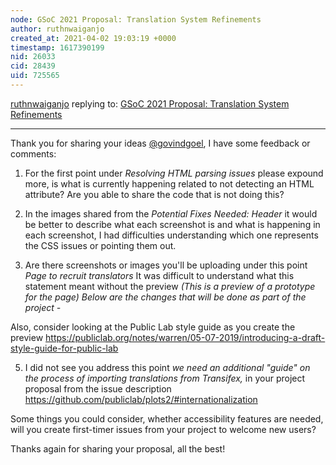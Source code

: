 ```yaml
---
node: GSoC 2021 Proposal: Translation System Refinements 
author: ruthnwaiganjo
created_at: 2021-04-02 19:03:19 +0000
timestamp: 1617390199
nid: 26033
cid: 28439
uid: 725565
---
```




[ruthnwaiganjo](../profile/ruthnwaiganjo) replying to: [GSoC 2021 Proposal: Translation System Refinements ](../notes/govindgoel/03-25-2021/gsoc-proposal)

----
Thank you for sharing your ideas [@govindgoel](/profile/govindgoel), I have some feedback or comments:

1. For the first point under _Resolving HTML parsing issues_ please expound more, is what is currently happening related to not detecting an HTML attribute? Are you able to share the code that is not doing this?

2. In the images shared from the _Potential Fixes Needed: Header_ it would be better to describe what each screenshot is and what is happening in each screenshot, I had difficulties understanding which one represents the CSS issues or pointing them out.

3. Are there screenshots or images you'll be uploading under this point  _Page to recruit translators_ It was difficult to understand what this statement meant without the preview _(This is a preview of a prototype for the page) Below are the changes that will be done as part of the project -_

Also, consider looking at the Public Lab style guide as you create the preview https://publiclab.org/notes/warren/05-07-2019/introducing-a-draft-style-guide-for-public-lab

5. I did not see you address this point _we need an additional "guide" on the process of importing translations from Transifex,_ in your project proposal from the issue description https://github.com/publiclab/plots2/#internationalization

Some things you could consider, whether accessibility features are needed, will you create first-timer issues from your project to welcome new users?

Thanks again for sharing your proposal, all the best!

